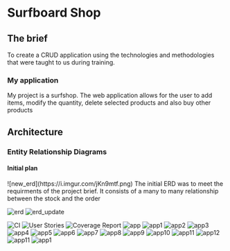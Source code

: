 # Surfboard Shop

<h2> The brief </h2>
<p1>To create a CRUD application using the technologies and methodologies that were taught to us during training.</p1>
<br>
<h3>My application</h3>
<p1>My project is a surfshop. The web application allows for the user to add items, modify the quantity, delete selected products and also buy other products</p1>
<br>
<h2>Architecture</h2>
<h3>Entity Relationship Diagrams</h3>
<h4>Initial plan</h4>
  ![new_erd](https://i.imgur.com/jKn9mtf.png)
<p1> The initial ERD was to meet the requirments of the project brief. It consists of a many to many relationship between the stock and the order</p1>

  ![erd](https://i.imgur.com/M808vOi.png) 
  ![erd_update](https://i.imgur.com/ZAerkSj.png)

![CI](https://i.imgur.com/XFJBrdJ.png)
![User Stories](https://i.imgur.com/C6cpHzO.png)
![Coverage Report](https://i.imgur.com/rn76lG0.png)
![app](https://i.imgur.com/6kPfQzX.png)
![app1](https://i.imgur.com/zuyNo0E.png)
![app2](https://i.imgur.com/5jFqD3n.png)
![app3](https://i.imgur.com/Mj7ybjN.png)
![app4](https://i.imgur.com/rpAaU13.png)
![app5](https://i.imgur.com/2FeUjLY.png)
![app6](https://i.imgur.com/5xNn01V.png)
![app7](https://i.imgur.com/g2PWGBD.png)
![app8](https://i.imgur.com/MlrfC7n.png)
![app9](https://i.imgur.com/n8zVbxH.png)
![app10](https://i.imgur.com/ZUlED00.png)
![app11](https://i.imgur.com/wQ7m4r2.png)
![app12](https://i.imgur.com/pQjTlEy.png)
![app11](https://i.imgur.com/wGrXMas.png)
![app1](https://i.imgur.com/wIMs0Gq.png)
